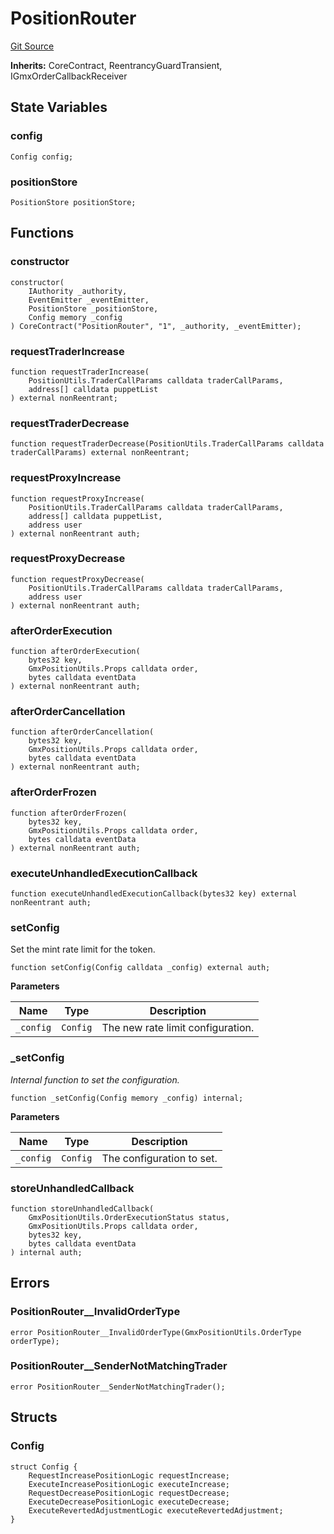 # PositionRouter
[Git Source](https://github.com/GMX-Blueberry-Club/puppet-contracts/blob/474b8277cbb576730f09bb3ba6a3b6396a451789/src/PositionRouter.sol)

**Inherits:**
CoreContract, ReentrancyGuardTransient, IGmxOrderCallbackReceiver


## State Variables
### config

```solidity
Config config;
```


### positionStore

```solidity
PositionStore positionStore;
```


## Functions
### constructor


```solidity
constructor(
    IAuthority _authority,
    EventEmitter _eventEmitter,
    PositionStore _positionStore,
    Config memory _config
) CoreContract("PositionRouter", "1", _authority, _eventEmitter);
```

### requestTraderIncrease


```solidity
function requestTraderIncrease(
    PositionUtils.TraderCallParams calldata traderCallParams,
    address[] calldata puppetList
) external nonReentrant;
```

### requestTraderDecrease


```solidity
function requestTraderDecrease(PositionUtils.TraderCallParams calldata traderCallParams) external nonReentrant;
```

### requestProxyIncrease


```solidity
function requestProxyIncrease(
    PositionUtils.TraderCallParams calldata traderCallParams,
    address[] calldata puppetList,
    address user
) external nonReentrant auth;
```

### requestProxyDecrease


```solidity
function requestProxyDecrease(
    PositionUtils.TraderCallParams calldata traderCallParams,
    address user
) external nonReentrant auth;
```

### afterOrderExecution


```solidity
function afterOrderExecution(
    bytes32 key,
    GmxPositionUtils.Props calldata order,
    bytes calldata eventData
) external nonReentrant auth;
```

### afterOrderCancellation


```solidity
function afterOrderCancellation(
    bytes32 key,
    GmxPositionUtils.Props calldata order,
    bytes calldata eventData
) external nonReentrant auth;
```

### afterOrderFrozen


```solidity
function afterOrderFrozen(
    bytes32 key,
    GmxPositionUtils.Props calldata order,
    bytes calldata eventData
) external nonReentrant auth;
```

### executeUnhandledExecutionCallback


```solidity
function executeUnhandledExecutionCallback(bytes32 key) external nonReentrant auth;
```

### setConfig

Set the mint rate limit for the token.


```solidity
function setConfig(Config calldata _config) external auth;
```
**Parameters**

|Name|Type|Description|
|----|----|-----------|
|`_config`|`Config`|The new rate limit configuration.|


### _setConfig

*Internal function to set the configuration.*


```solidity
function _setConfig(Config memory _config) internal;
```
**Parameters**

|Name|Type|Description|
|----|----|-----------|
|`_config`|`Config`|The configuration to set.|


### storeUnhandledCallback


```solidity
function storeUnhandledCallback(
    GmxPositionUtils.OrderExecutionStatus status,
    GmxPositionUtils.Props calldata order,
    bytes32 key,
    bytes calldata eventData
) internal auth;
```

## Errors
### PositionRouter__InvalidOrderType

```solidity
error PositionRouter__InvalidOrderType(GmxPositionUtils.OrderType orderType);
```

### PositionRouter__SenderNotMatchingTrader

```solidity
error PositionRouter__SenderNotMatchingTrader();
```

## Structs
### Config

```solidity
struct Config {
    RequestIncreasePositionLogic requestIncrease;
    ExecuteIncreasePositionLogic executeIncrease;
    RequestDecreasePositionLogic requestDecrease;
    ExecuteDecreasePositionLogic executeDecrease;
    ExecuteRevertedAdjustmentLogic executeRevertedAdjustment;
}
```

